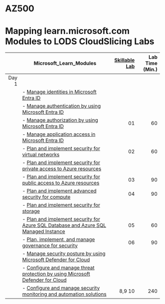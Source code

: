 # AZ500
# Mapping learn.microsoft.com Modules to LODS CloudSlicing Labs


| |Microsoft_Learn_Modules | [Skillable Lab](https://ddls.learnondemand.net/) |Lab Time (Min.) |
|---:|---|---:|---:|
|Day 1|
||- [Manage identities in Microsoft Entra ID](https://learn.microsoft.com/en-gb/training/modules/manage-identities-microsoft-entra-id/) <BR>|||
||- [Manage authentication by using Microsoft Entra ID](https://learn.microsoft.com/en-gb/training/modules/manage-authentication-microsoft-entra-id/) <BR>|||
||- [Manage authorization by using Microsoft Entra ID](https://learn.microsoft.com/en-gb/training/modules/manage-authorization-microsoft-entra-id/) <BR>|01|60|
||- [Manage application access in Microsoft Entra ID](https://learn.microsoft.com/en-gb/training/modules/manage-application-access-microsoft-entra-id/) <BR>|||
||- [Plan and implement security for virtual networks](https://learn.microsoft.com/en-gb/training/modules/security-virtual-networks/) <BR>|02|60|
||- [Plan and implement security for private access to Azure resources](https://learn.microsoft.com/en-gb/training/modules/security-private-access-azure-resources/) <BR>|||
||- [Plan and implement security for public access to Azure resources](https://learn.microsoft.com/en-gb/training/modules/security-public-access-azure-resources/) <BR>|03|90|
||- [Plan and implement advanced security for compute](https://learn.microsoft.com/en-gb/training/modules/advanced-security-compute/) <BR>|04|90|
||- [Plan and implement security for storage](https://learn.microsoft.com/en-gb/training/modules/security-storage/) <BR>|||
||- [Plan and implement security for Azure SQL Database and Azure SQL Managed Instance](https://learn.microsoft.com/en-gb/training/modules/security-azure-sql-database-azure-sql-managed-instance/) <BR>|05|60|
||- [Plan, implement, and manage governance for security](https://learn.microsoft.com/en-gb/training/modules/governance-security/) <BR>|06|90|
||- [Manage security posture by using Microsoft Defender for Cloud](https://learn.microsoft.com/en-gb/training/modules/microsoft-defender-cloud-security-posture/) <BR>|||
||- [Configure and manage threat protection by using Microsoft Defender for Cloud](https://learn.microsoft.com/en-gb/training/modules/microsoft-defender-cloud-threat-protection/) <BR>|||
||- [Configure and manage security monitoring and automation solutions](https://learn.microsoft.com/en-gb/training/modules/security-monitoring-automation-solutions/)|8,9 10|240|
